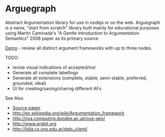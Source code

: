 Arguegraph
=======

Abstract Argumentation library for use in nodejs or on the web.  Arguegraph is a naive, "start from scratch" library built mainly for educational purposes using Martin Caminada's "A Gentle Introduction to Argumentation Semantics" 2008 paper as its primary source.

[Demo](http://mattsouth.github.io/arguegraph/demo.html) - review all distinct argument frameworks with up to three nodes.

TODO:
* revise visual indications of accepted/not
* Generate all complete labellings
* Generate all extensions (complete, stable, semi-stable, preferred, grounded, ideal)
* UI for creating/saving/sharing different AFs

See Also
* [Source paper](http://citeseerx.ist.psu.edu/viewdoc/download?doi=10.1.1.379.6308&rep=rep1&type=pdf)
* http://en.wikipedia.org/wiki/Argumentation_framework
* http://ova.computing.dundee.ac.uk/ova-gen/
* http://www.argkit.org
* http://lidia.cs.uns.edu.ar/delp_client/
